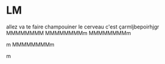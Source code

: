 # LM
allez va te faire champouiner le cerveau
c'est çarmljbepoirhjgr
MMMMMMMM
MMMMMMMMm
MMMMMMMMm

m
MMMMMMMMm

m